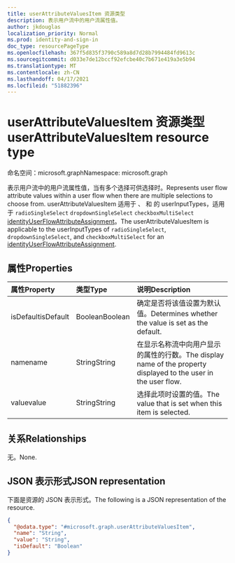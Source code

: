```yaml
---
title: userAttributeValuesItem 资源类型
description: 表示用户流中的用户流属性值。
author: jkdouglas
localization_priority: Normal
ms.prod: identity-and-sign-in
doc_type: resourcePageType
ms.openlocfilehash: 367f5d835f3790c589a8d7d28b7994484fd9613c
ms.sourcegitcommit: d033e7de12bccf92efcbe40c7b671e419a3e5b94
ms.translationtype: MT
ms.contentlocale: zh-CN
ms.lasthandoff: 04/17/2021
ms.locfileid: "51882396"
---
```

# <a name="userattributevaluesitem-resource-type"></a><span data-ttu-id="cf61b-103">userAttributeValuesItem 资源类型</span><span class="sxs-lookup"><span data-stu-id="cf61b-103">userAttributeValuesItem resource type</span></span>

<span data-ttu-id="cf61b-104">命名空间：microsoft.graph</span><span class="sxs-lookup"><span data-stu-id="cf61b-104">Namespace: microsoft.graph</span></span>

<span data-ttu-id="cf61b-105">表示用户流中的用户流属性值，当有多个选择可供选择时。</span><span class="sxs-lookup"><span data-stu-id="cf61b-105">Represents user flow attribute values within a user flow when there are multiple selections to choose from.</span></span>  <span data-ttu-id="cf61b-106">userAttributeValuesItem 适用于 、 和 的 userInputTypes，适用于 `radioSingleSelect` `dropdownSingleSelect` `checkboxMultiSelect` [identityUserFlowAttributeAssignment](..\resources\identityuserflowattributeassignment.md)。</span><span class="sxs-lookup"><span data-stu-id="cf61b-106">The userAttributeValuesItem is applicable to the userInputTypes of `radioSingleSelect`, `dropdownSingleSelect`, and `checkboxMultiSelect` for an [identityUserFlowAttributeAssignment](..\resources\identityuserflowattributeassignment.md).</span></span>

## <a name="properties"></a><span data-ttu-id="cf61b-107">属性</span><span class="sxs-lookup"><span data-stu-id="cf61b-107">Properties</span></span>

|<span data-ttu-id="cf61b-108">属性</span><span class="sxs-lookup"><span data-stu-id="cf61b-108">Property</span></span>|<span data-ttu-id="cf61b-109">类型</span><span class="sxs-lookup"><span data-stu-id="cf61b-109">Type</span></span>|<span data-ttu-id="cf61b-110">说明</span><span class="sxs-lookup"><span data-stu-id="cf61b-110">Description</span></span>|
|:---|:---|:---|
|<span data-ttu-id="cf61b-111">isDefault</span><span class="sxs-lookup"><span data-stu-id="cf61b-111">isDefault</span></span>|<span data-ttu-id="cf61b-112">Boolean</span><span class="sxs-lookup"><span data-stu-id="cf61b-112">Boolean</span></span>|<span data-ttu-id="cf61b-113">确定是否将该值设置为默认值。</span><span class="sxs-lookup"><span data-stu-id="cf61b-113">Determines whether the value is set as the default.</span></span>|
|<span data-ttu-id="cf61b-114">name</span><span class="sxs-lookup"><span data-stu-id="cf61b-114">name</span></span>|<span data-ttu-id="cf61b-115">String</span><span class="sxs-lookup"><span data-stu-id="cf61b-115">String</span></span>|<span data-ttu-id="cf61b-116">在显示名称流中向用户显示的属性的行数。</span><span class="sxs-lookup"><span data-stu-id="cf61b-116">The display name of the property displayed to the user in the user flow.</span></span>|
|<span data-ttu-id="cf61b-117">value</span><span class="sxs-lookup"><span data-stu-id="cf61b-117">value</span></span>|<span data-ttu-id="cf61b-118">String</span><span class="sxs-lookup"><span data-stu-id="cf61b-118">String</span></span>|<span data-ttu-id="cf61b-119">选择此项时设置的值。</span><span class="sxs-lookup"><span data-stu-id="cf61b-119">The value that is set when this item is selected.</span></span>|

## <a name="relationships"></a><span data-ttu-id="cf61b-120">关系</span><span class="sxs-lookup"><span data-stu-id="cf61b-120">Relationships</span></span>

<span data-ttu-id="cf61b-121">无。</span><span class="sxs-lookup"><span data-stu-id="cf61b-121">None.</span></span>

## <a name="json-representation"></a><span data-ttu-id="cf61b-122">JSON 表示形式</span><span class="sxs-lookup"><span data-stu-id="cf61b-122">JSON representation</span></span>

<span data-ttu-id="cf61b-123">下面是资源的 JSON 表示形式。</span><span class="sxs-lookup"><span data-stu-id="cf61b-123">The following is a JSON representation of the resource.</span></span>
<!-- {
  "blockType": "resource",
  "@odata.type": "microsoft.graph.userAttributeValuesItem"
}
-->

``` json
{
  "@odata.type": "#microsoft.graph.userAttributeValuesItem",
  "name": "String",
  "value": "String",
  "isDefault": "Boolean"
}
```
